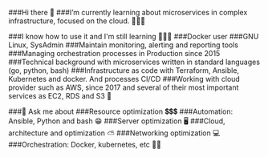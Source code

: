 ###Hi there 🤖
###I’m currently learning about microservices in complex infrastructure, focused on the cloud. 🧑🏾🌿

###I know how to use it and I'm still learning 👨🏾‍🏫
###Docker user
###GNU Linux, SysAdmin
###Maintain monitoring, alerting and reporting tools
###Managing orchestration processes in Production since 2015 
###Technical background with microservices written in standard languages (go, python, bash)
###Infrastructure as code with Terraform, Ansible, Kubernetes and docker. And processes CI/CD
###Working with cloud provider such as AWS, since 2017 and several of their most important services as EC2, RDS and S3 💾

###💬 Ask me about
###Resource optimization 💲💲💲
###Automation: Ansible, Python and bash 😁
###Server optimization 🖥️
###Cloud, architecture and optimization ⛅
###Networking optimization 💻
###Orchestration: Docker, kubernetes, etc 🐳⚓
